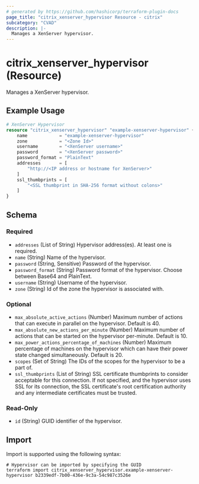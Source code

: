 ```yaml
---
# generated by https://github.com/hashicorp/terraform-plugin-docs
page_title: "citrix_xenserver_hypervisor Resource - citrix"
subcategory: "CVAD"
description: |-
  Manages a XenServer hypervisor.
---
```


# citrix_xenserver_hypervisor (Resource)

Manages a XenServer hypervisor.

## Example Usage

```terraform
# XenServer Hypervisor
resource "citrix_xenserver_hypervisor" "example-xenserver-hypervisor" {
    name            = "example-xenserver-hypervisor"
    zone            = "<Zone Id>"
    username        = "<XenServer username>"
    password        = "<XenServer password>"        
    password_format = "PlainText"
    addresses       = [
        "http://<IP address or hostname for XenServer>"
    ]
    ssl_thumbprints = [
        "<SSL thumbprint in SHA-256 format without colons>"
    ]
}
```

<!-- schema generated by tfplugindocs -->
## Schema

### Required

- `addresses` (List of String) Hypervisor address(es). At least one is required.
- `name` (String) Name of the hypervisor.
- `password` (String, Sensitive) Password of the hypervisor.
- `password_format` (String) Password format of the hypervisor. Choose between Base64 and PlainText.
- `username` (String) Username of the hypervisor.
- `zone` (String) Id of the zone the hypervisor is associated with.

### Optional

- `max_absolute_active_actions` (Number) Maximum number of actions that can execute in parallel on the hypervisor. Default is 40.
- `max_absolute_new_actions_per_minute` (Number) Maximum number of actions that can be started on the hypervisor per-minute. Default is 10.
- `max_power_actions_percentage_of_machines` (Number) Maximum percentage of machines on the hypervisor which can have their power state changed simultaneously. Default is 20.
- `scopes` (Set of String) The IDs of the scopes for the hypervisor to be a part of.
- `ssl_thumbprints` (List of String) SSL certificate thumbprints to consider acceptable for this connection.  If not specified, and the hypervisor uses SSL for its connection, the SSL certificate's root certification authority and any intermediate certificates must be trusted.

### Read-Only

- `id` (String) GUID identifier of the hypervisor.

## Import

Import is supported using the following syntax:

```shell
# Hypervisor can be imported by specifying the GUID
terraform import citrix_xenserver_hypervisor.example-xenserver-hypervisor b2339edf-7b00-436e-9c3a-54c987c3526e
```
